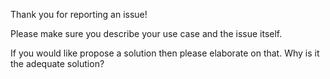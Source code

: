 Thank you for reporting an issue!

Please make sure you describe your use case and the issue itself.

If you would like propose a solution then please elaborate on that.
Why is it the adequate solution?

